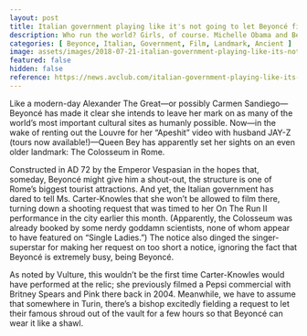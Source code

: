 ```yaml
---
layout: post
title: Italian government playing like it's not going to let Beyoncé film at any ancient landmarks she goddamn wants
description: Who run the world? Girls, of course. Michelle Obama and Beyoncé; are both prime examples of that. The two influential women have expressed their mutual
categories: [ Beyonce, Italian, Government, Film, Landmark, Ancient ]
image: assets/images/2018-07-21-italian-government-playing-like-its-not-going-to-let-beyonce-film.jpg
featured: false
hidden: false
reference: https://news.avclub.com/italian-government-playing-like-its-not-going-to-let-be-1827775025
---
```

Like a modern-day Alexander The Great—or possibly Carmen Sandiego—Beyoncé has made it clear she intends to leave her mark on as many of the world’s most important cultural sites as humanly possible. Now—in the wake of renting out the Louvre for her “Apeshit” video with husband JAY-Z (tours now available!)—Queen Bey has apparently set her sights on an even older landmark: The Colosseum in Rome.

Constructed in AD 72 by the Emperor Vespasian in the hopes that, someday, Beyoncé might give him a shout-out, the structure is one of Rome’s biggest tourist attractions. And yet, the Italian government has dared to tell Ms. Carter-Knowles that she won’t be allowed to film there, turning down a shooting request that was timed to her On The Run II performance in the city earlier this month. (Apparently, the Colosseum was already booked by some nerdy goddamn scientists, none of whom appear to have featured on “Single Ladies.”) The notice also dinged the singer-superstar for making her request on too short a notice, ignoring the fact that Beyoncé is extremely busy, being Beyoncé.

As noted by Vulture, this wouldn’t be the first time Carter-Knowles would have performed at the relic; she previously filmed a Pepsi commercial with Britney Spears and Pink there back in 2004. Meanwhile, we have to assume that somewhere in Turin, there’s a bishop excitedly fielding a request to let their famous shroud out of the vault for a few hours so that Beyoncé can wear it like a shawl.
